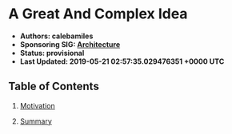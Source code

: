 
# A Great And Complex Idea

- **Authors: calebamiles**
- **Sponsoring SIG: [Architecture](https://github.com/kubernetes/community/tree/master/sig-architecture/README.md)**
- **Status: provisional**
- **Last Updated: 2019-05-21 02:57:35.029476351 +0000 UTC**

## Table of Contents

1. [Motivation](motivation.md)

1. [Summary](summary.md)
